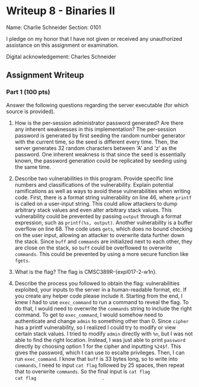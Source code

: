 # Writeup 8 - Binaries II

Name: Charlie Schneider
Section: 0101

I pledge on my honor that I have not given or received any unauthorized assistance on this assignment or examination.

Digital acknowledgement: Charles Schneider

## Assignment Writeup

### Part 1 (100 pts)
Answer the following questions regarding the server executable (for which source is provided).

1. How is the per-session administrator password generated? Are there any inherent weaknesses in this implementation? 
The per-session password is generated by first seeding the random number generator with the current time, so the seed is different every time. Then, the server generates 32 random characters between 'A' and 'z' as the password. One inherent weakness is that since the seed is essentially known, the password generation could be replicated by seeding using the same time.

2. Describe two vulnerabilities in this program. Provide specific line numbers and classifications of the vulnerability. Explain potential ramifications as well as ways to avoid these vulnerabilities when writing code. 
First, there is a format string vulnerability on line 46, where `printf` is called on a user-input string. This could allow attackers to dump arbitrary stack values and even alter arbitrary stack values. This vulnerability could be prevented by passing `output` through a format expression, such as `printf(%s, output)`. Another vulnerability is a buffer overflow on line 68. The code uses `gets`, which does no bound checking on the user input, allowing an attacker to overwrite data further down the stack. Since `buff` and `commands` are initialized next to each other, they are close on the stack, so `buff` could be overflowed to overwrite `commands`. This could be prevented by using a more secure function like `fgets`.

3. What is the flag? 
The flag is CMSC389R-{expl017-2-w1n}.

4. Describe the process you followed to obtain the flag: vulnerabilities exploited, your inputs to the server in a human-readable format, etc. If you create any helper code please include it. 
Starting from the end, I knew I had to use `exec_command` to run a command to reveal the flag. To do that, I would need to overwrite the `commands` string to include the right command. To get to `exec_command`, I would somehow need to authenticate and change `admin` to something other than 0. Since `cipher` has a printf vulnerability, so I realized I could try to modify or view certain stack values. I tried to modify `admin` directly with `%n`, but I was not able to find the right location. Instead, I was just able to print `password` directly by choosing option 1 for the cipher and inputting `%24$f`. This gives the password, which I can use to escalte privileges. Then, I can run `exec_command`. I know that `buff` is 33 bytes long, so to write into `commands`, I need to input `cat flag` followed by 25 spaces, then repeat that to overwrite `commands`. So the final input is `cat flag                         cat flag                         `.
